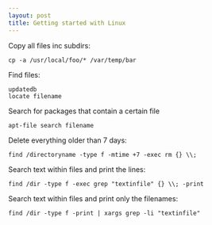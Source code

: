 ```yaml
---
layout: post 
title: Getting started with Linux
---
```


Copy all files inc subdirs:

    cp -a /usr/local/foo/* /var/temp/bar

Find files:

    updatedb
    locate filename

Search for packages that contain a certain file

    apt-file search filename

Delete everything older than 7 days:

    find /directoryname -type f -mtime +7 -exec rm {} \\;

Search text within files and print the lines:

    find /dir -type f -exec grep "textinfile" {} \\; -print

Search text within files and print only the filenames:

    find /dir -type f -print | xargs grep -li "textinfile"
